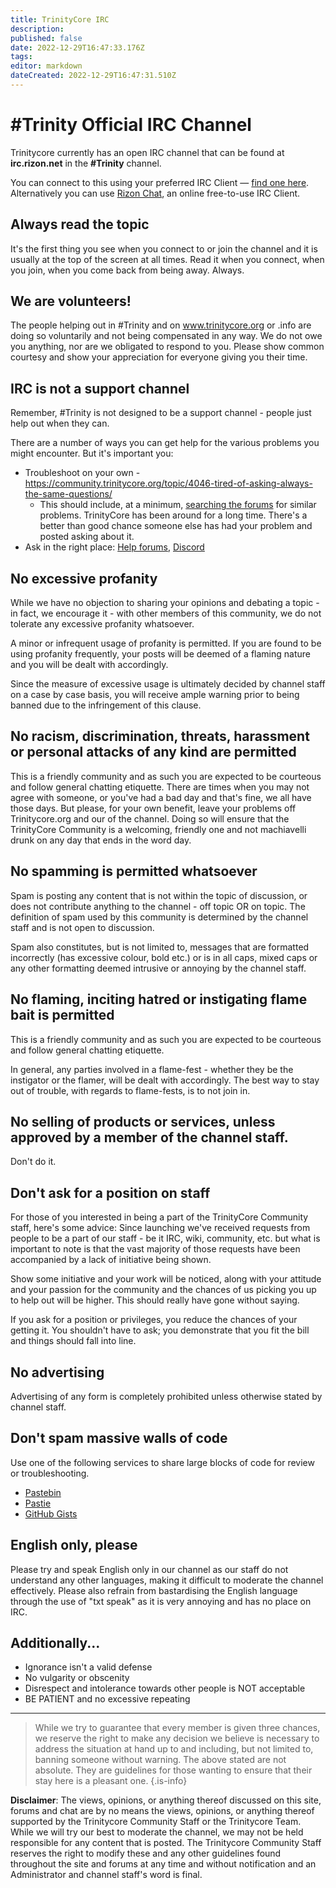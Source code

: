 ```yaml
---
title: TrinityCore IRC
description: 
published: false
date: 2022-12-29T16:47:33.176Z
tags: 
editor: markdown
dateCreated: 2022-12-29T16:47:31.510Z
---
```


# #Trinity Official IRC Channel
Trinitycore currently has an open IRC channel that can be found at **irc.rizon.net** in the **#Trinity** channel.

You can connect to this using your preferred IRC Client &mdash; [find one here](http://en.wikipedia.org/wiki/Comparison_of_IRC_clients#General). Alternatively you can use [Rizon Chat](https://rizon.net/chat), an online free-to-use IRC Client.


## Always read the topic

It's the first thing you see when you connect to or join the channel and it is usually at the top of the screen at all times. Read it when you connect, when you join, when you come back from being away. Always.

## We are volunteers!

The people helping out in #Trinity and on www.trinitycore.org or .info are doing so voluntarily and not being compensated in any way. We do not owe you anything, nor are we obligated to respond to you. Please show common courtesy and show your appreciation for everyone giving you their time.

## IRC is not a support channel

Remember, #Trinity is not designed to be a support channel - people just help out when they can. 

There are a number of ways you can get help for the various problems you might encounter. But it's important you:

- Troubleshoot on your own - https://community.trinitycore.org/topic/4046-tired-of-asking-always-the-same-questions/
	- This should include, at a minimum, [searching the forums](https://community.trinitycore.org/search/) for similar problems. TrinityCore has been around for a long time. There's a better than good chance someone else has had your problem and posted asking about it.
- Ask in the right place: [Help forums](https://community.trinitycore.org/forum/5-help-and-support/), [Discord](https://discord.com/invite/HPP3wNh)

## No excessive profanity

While we have no objection to sharing your opinions and debating a topic - in fact, we encourage it - with other members of this community, we do not tolerate any excessive profanity whatsoever.

A minor or infrequent usage of profanity is permitted. If you are found to be using profanity frequently, your posts will be deemed of a flaming nature and you will be dealt with accordingly.

Since the measure of excessive usage is ultimately decided by channel staff on a case by case basis, you will receive ample warning prior to being banned due to the infringement of this clause.

## No racism, discrimination, threats, harassment or personal attacks of any kind are permitted

This is a friendly community and as such you are expected to be courteous and follow general chatting etiquette. There are times when you may not agree with someone, or you've had a bad day and that's fine, we all have those days. But please, for your own benefit, leave your problems off Trinitycore.org and our of the channel. Doing so will ensure that the TrinityCore Community is a welcoming, friendly one and not machiavelli drunk on any day that ends in the word day.

## No spamming is permitted whatsoever

Spam is posting any content that is not within the topic of discussion, or does not contribute anything to the channel - off topic OR on topic. The definition of spam used by this community is determined by the channel staff and is not open to discussion.

Spam also constitutes, but is not limited to, messages that are formatted incorrectly (has excessive colour, bold etc.) or is in all caps, mixed caps or any other formatting deemed intrusive or annoying by the channel staff.

## No flaming, inciting hatred or instigating flame bait is permitted

This is a friendly community and as such you are expected to be courteous and follow general chatting etiquette.

In general, any parties involved in a flame-fest - whether they be the instigator or the flamer, will be dealt with accordingly. The best way to stay out of trouble, with regards to flame-fests, is to not join in.

## No selling of products or services, unless approved by a member of the channel staff.

Don't do it.

## Don't ask for a position on staff

For those of you interested in being a part of the TrinityCore Community staff, here's some advice: Since launching we've received requests from people to be a part of our staff - be it IRC, wiki, community, etc. but what is important to note is that the vast majority of those requests have been accompanied by a lack of initiative being shown.

Show some initiative and your work will be noticed, along with your attitude and your passion for the community and the chances of us picking you up to help out will be higher. This should really have gone without saying.

If you ask for a position or privileges, you reduce the chances of your getting it. You shouldn't have to ask; you demonstrate that you fit the bill and things should fall into line.

## No advertising
Advertising of any form is completely prohibited unless otherwise stated by channel staff.

## Don't spam massive walls of code
Use one of the following services to share large blocks of code for review or troubleshooting.

- [Pastebin](https://pastebin.com)
- [Pastie](https://pastie.org)
- [GitHub Gists](https://gist.github.com)

## English only, please

Please try and speak English only in our channel as our staff do not understand any other languages, making it difficult to moderate the channel effectively. Please also refrain from bastardising the English language through the use of "txt speak" as it is very annoying and has no place on IRC.


## Additionally...
- Ignorance isn't a valid defense
- No vulgarity or obscenity
- Disrespect and intolerance towards other people is NOT acceptable
- BE PATIENT and no excessive repeating


---

>  While we try to guarantee that every member is given three chances, we reserve the right to make any decision we believe is necessary to address the situation at hand up to and including, but not limited to, banning someone without warning. The above stated are not absolute. They are guidelines for those wanting to ensure that their stay here is a pleasant one.
{.is-info}

**Disclaimer**: The views, opinions, or anything thereof discussed on this site, forums and chat are by no means the views, opinions, or anything thereof supported by the Trinitycore Community Staff or the Trinitycore Team. While we will try our best to moderate the channel, we may not be held responsible for any content that is posted. The Trinitycore Community Staff reserves the right to modify these and any other guidelines found throughout the site and forums at any time and without notification and an Administrator and channel staff's word is final.

